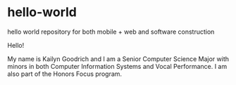 # hello-world
hello world repository for both mobile + web and software construction

Hello! 

My name is Kailyn Goodrich and I am a Senior Computer Science Major with minors in both Computer Information Systems and Vocal Performance. I am also part of the Honors Focus program.
